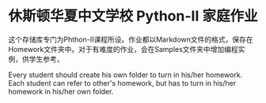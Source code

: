 # 休斯顿华夏中文学校 Python-II 家庭作业

这个存储库专门为Phthon-II课程所设。作业都以Markdown文件的格式，保存在Homework文件夹中。对于有难度的作业，会在Samples文件夹中增加编程实例，供学生参考。

Every student should create his own folder to turn in his/her homework. Each student can refer to other's homework, but has to turn in his/her homework in his/her own folder.
